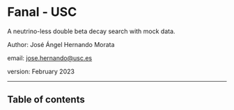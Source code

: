 # Fanal - USC

A neutrino-less double beta decay search with mock data. 

Author: José Ángel Hernando Morata

email: jose.hernando@usc.es

version: February 2023

-------

## Table of contents

```{tableofcontents}
```
